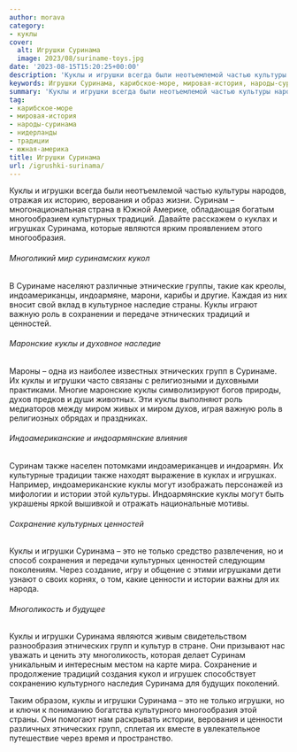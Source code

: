 ```yaml
---
author: morava
category:
- куклы
cover:
  alt: Игрушки Суринама
  image: 2023/08/suriname-toys.jpg
date: '2023-08-15T15:20:25+00:00'
description: 'Куклы и игрушки всегда были неотъемлемой частью культуры народов, отражая их историю, верования и образ жизни. Суринам – многонациональная страна в Южной...'
keywords: Игрушки Суринама, карибское-море, мировая-история, народы-суринама, нидерланды, традиции, южная-америка, куклы, игрушки, суринама, этнических, суринам, культурных, традиций, роль, ценностей, групп, истории, культуры, верования, куклах, игрушках
summary: 'Куклы и игрушки всегда были неотъемлемой частью культуры народов, отражая их историю, верования и образ жизни. Суринам – многонациональная страна в Южной...'
tag:
- карибское-море
- мировая-история
- народы-суринама
- нидерланды
- традиции
- южная-америка
title: Игрушки Суринама
url: /igrushki-surinama/
---
```


Куклы и игрушки всегда были неотъемлемой частью культуры народов, отражая их историю, верования и образ жизни. Суринам – многонациональная страна в Южной Америке, обладающая богатым многообразием культурных традиций. Давайте расскажем о куклах и игрушках Суринама, которые являются ярким проявлением этого многообразия.

###### Многоликий мир суринамских кукол

В Суринаме населяют различные этнические группы, такие как креолы, индоамериканцы, индоармяне, марони, карибы и другие. Каждая из них вносит свой вклад в культурное наследие страны. Куклы играют важную роль в сохранении и передаче этнических традиций и ценностей.

###### Маронские куклы и духовное наследие

Мароны – одна из наиболее известных этнических групп в Суринаме. Их куклы и игрушки часто связаны с религиозными и духовными практиками. Многие маронские куклы символизируют богов природы, духов предков и души животных. Эти куклы выполняют роль медиаторов между миром живых и миром духов, играя важную роль в религиозных обрядах и праздниках.

###### Индоамериканские и индоармянские влияния

Суринам также населен потомками индоамериканцев и индоармян. Их культурные традиции также находят выражение в куклах и игрушках. Например, индоамериканские куклы могут изображать персонажей из мифологии и истории этой культуры. Индоармянские куклы могут быть украшены яркой вышивкой и отражать национальные мотивы.

###### Сохранение культурных ценностей

Куклы и игрушки Суринама – это не только средство развлечения, но и способ сохранения и передачи культурных ценностей следующим поколениям. Через создание, игру и общение с этими игрушками дети узнают о своих корнях, о том, какие ценности и истории важны для их народа.

###### Многоликость и будущее

Куклы и игрушки Суринама являются живым свидетельством разнообразия этнических групп и культур в стране. Они призывают нас уважать и ценить эту многоликость, которая делает Суринам уникальным и интересным местом на карте мира. Сохранение и продолжение традиций создания кукол и игрушек способствует сохранению культурного наследия Суринама для будущих поколений.

Таким образом, куклы и игрушки Суринама – это не только игрушки, но и ключи к пониманию богатства культурного многообразия этой страны. Они помогают нам раскрывать истории, верования и ценности различных этнических групп, сплетая их вместе в увлекательное путешествие через время и пространство.